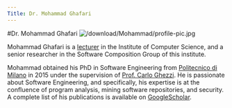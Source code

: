 ```yaml
---
Title: Dr. Mohammad Ghafari
---
```

#Dr. Mohammad Ghafari
![/download/Mohammad/profile-pic.jpg](%assets_url%/download/Mohammad/profile-pic.jpg)

Mohammad Ghafari is a [lecturer](http://mcs.unibnf.ch/node/1105) in the Institute of Computer Science, and a senior researcher in the Software Composition Group of this institute. 

Mohammad obtained his PhD in Software Engineering from [Politecnico di Milano](http://www.polimi.it) in 2015 under the supervision of [Prof. Carlo Ghezzi](http://home.deib.polimi.it/ghezzi). He is passionate about Software Engineering, and specifically, his expertise is at the confluence of program analysis, mining software repositories, and security.
A complete list of his publications is available on [GoogleScholar](https://scholar.google.com/citations?user=6G3BI-UAAAAJ).

